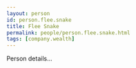 ```yaml
---
layout: person
id: person.flee.snake
title: Flee Snake
permalink: people/person.flee.snake.html
tags: [company.wealth]
---
```


Person details...